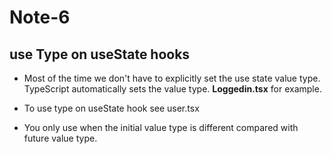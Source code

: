 # Note-6

## use Type on useState hooks

- Most of the time we don't have to explicitly set the use state value type. TypeScript automatically sets the value type. **Loggedin.tsx** for example.

- To use type on useState hook see user.tsx
- You only use when the initial value type is different compared with future value type.
